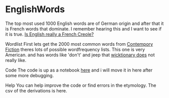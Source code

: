# EnglishWords

The top most used 1000 English words are of German origin and after that it is French words that dominate. I remember hearing this and I want to see if it is true. [Is English really a French Creole?](https://www.youtube.com/watch?v=TUL29y0vJ8Q)

Wordlist
First lets get the 2000 most common words from [Contempory Fiction]( https://en.wiktionary.org/wiki/Wiktionary:Frequency_lists/Contemporary_fiction) theres lots of possible wordfrequency lists. This one is very American. and has words like 'don't' and jeep that [wicktionary does](https://en.m.wiktionary.org/wiki/don%27t) not really like. 

Code
The code is up as a notebook [here](https://colab.research.google.com/drive/1QUnmjgOD76TpPO3IGB3Oz3SymL7pGEbQ?usp=sharing) and i will move it in here after some more debugging.

Help
You can help improve the code or find errors in the etymology. The csv of the derivations is here.

